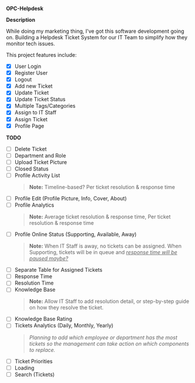 
**OPC-Helpdesk**

**Description**

While doing my marketing thing, I've got this software development going on. Building a Helpdesk Ticket System for our IT Team to simplify how they monitor tech issues.

This project features include:

- [x] User Login
- [x] Register User
- [x] Logout
- [x] Add new Ticket
- [x] Update Ticket
- [x] Update Ticket Status
- [x] Multiple Tags/Categories
- [x] Assign to IT Staff
- [x] Assign Ticket
- [x] Profile Page

**TODO**

- [ ] Delete Ticket
- [ ] Department and Role
- [ ] Upload Ticket Picture
- [ ] Closed Status
- [ ] Profile Activity List
  > **Note:** Timeline-based? Per ticket resolution & response time
- [ ] Profile Edit (Profile Picture, Info, Cover, About)
- [ ] Profile Analytics
  > **Note:** Average ticket resolution & response time, Per ticket resolution & response time
- [ ] Profile Online Status (Supporting, Available, Away)
  > **Note:** When IT Staff is away, no tickets can be assigned. When Supporting, tickets will be in queue and <ins>*response time will be paused maybe?*</ins>
- [ ] Separate Table for Assigned Tickets
- [ ] Response Time
- [ ] Resolution Time
- [ ] Knowledge Base
  > **Note:** Allow IT Staff to add resolution detail, or step-by-step guide on how they resolve the ticket.
- [ ] Knowledge Base Rating
- [ ] Tickets Analytics (Daily, Monthly, Yearly)
  > *Planning to add which employee or department has the most tickets so the management can take action on which components to replace.*
- [ ] Ticket Priorities
- [ ] Loading
- [ ] Search (Tickets)
